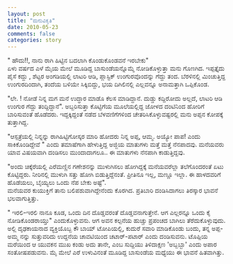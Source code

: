 ```yaml
---
layout: post
title: "ಮನುವಿಕೃತಿ"
date: 2010-05-23
comments: false
categories: story
---
```



" ಹೌದು!!, ನಾನು ರಾಗಿ ಹಿಟ್ಟಿನ ಬದಲಾಗಿ ಕೊಂಡುಕೊಂಡವನೆ ಇರಬೇಕು"   
ಏಳು ವರ್ಷದ ಎಳೆ ಮೈಯ ಮೇಲೆ ಮೂಡಿದ್ದ ಬಾಸುಂಡೆಯನ್ನೊಮ್ಮೆ ನೋಡಿಕೊಳ್ಳುತ್ತಾ ಮನು ಗೊಣಗಿದ. ಇಪ್ಪತ್ತೈದು ಪೈಸೆ ಕದ್ದು ,  ಶೆಟ್ಟರ ಅಂಗಡಿಯಲ್ಲಿ ಲಾಟರಿ ಆಡಿ,  ಪ್ಲಾಸ್ಟಿಕ್ ಉಂಗುರವೊಂದನ್ನು ಗೆದ್ದು ತಂದ. ಬೆರಳಿನಲ್ಲಿ ಮಿಂಚುತ್ತಿದ್ದ ಉಂಗುರದಿಂದಾಗಿ, ತಂದೆಯ ಬಳಿಯೇ ಸಿಕ್ಕಿಬಿದ್ದು,  ಭಯ ದಿಗಿಲಿನಲ್ಲಿ ಎಲ್ಲವನ್ನೂ ಅನಾಮತ್ತಾಗಿ ಒಪ್ಪಿಕೊಂಡ.     

"ಲೇ. ! ನೋಡೆ ನಿನ್ನ ಮಗ ಮನೆ ಉದ್ಧಾರ ಮಾಡೊ ಕೆಲಸ ಮಾಡಿದ್ದಾನೆ.  ದುಡ್ಡು ಕದ್ದಿರೋದು ಅಲ್ಲದೆ,  ಲಾಟರಿ ಆಡಿ ಉಂಗುರ ಗೆದ್ದು ತಂದ್ದಿದ್ದಾನೆ".  ಅಬ್ಬರಿಸುತ್ತಾ ಕೊಟ್ಟಿಗೆಯ ಮೂಲೆಯಲ್ಲಿದ್ದ ಜೋಳದ ದಂಟಿನಿಂದ ಹೋರಿಗೆ ಬಾರಿಸುವಂತೆ ಹೊಡೆದರು.  ಇದ್ದಕ್ಕಿದ್ದಂತೆ ನಡೆದ ಬೆಳವಣಿಗೆಗಳಿಂದ ಚೇತರಿಸಿಕೊಳ್ಳುವಷ್ಟರಲ್ಲಿ ಮನು ಅಪ್ಪನ ಕೋಪಕ್ಕೆ ತುತ್ತಾಗಿದ್ದ.   

"ಆಸ್ಪತ್ರೆಯಲ್ಲಿ ನಿನ್ನನ್ನು ರಾಗಿಹಿಟ್ಟಿಗೋಸ್ಕರ ಮಾರಿ ಹೋದರು ನಿನ್ನ ಅಪ್ಪ, ಆಮ್ಮ. ಅಯ್ಯೋ ಪಾಪ! ಎಂದು ಸಾಕಿಕೊಂಡಿದ್ದೇವೆ " ಎಂದು ತಮಾಷೆಗಾಗಿ ಹೇಳುತ್ತಿದ್ದ ಅಜ್ಜಿಯ ಮಾತುಗಳು ಮತ್ತೆ ಮತ್ತೆ ನೆನಪಾದವು. 
ಮನೆಯವರು ಯಾವ ವಿಷಯವಾಗಿ ದಂಡಿಸಲು ಮುಂದಾದಾಗಲೂ.. ಈ ಮಾತುಗಳು ನೆನಪಾಗಿ ಕಾಡುತ್ತಿದ್ದವು.   

"ಅಂದು ಚಿಕ್ಕೆರೆಯಲ್ಲಿ ಎರೆಮಣ್ಣಿನ ಗಣೇಶನನ್ನು ಮುಳುಗಿಸಲು ಹೋಗಿದ್ದಕ್ಕೆ ಮನೆಯವರೆಲ್ಲಾ ತಲೆಗೊಂದರಂತೆ ಏಟು ಕೊಟ್ಟಿದ್ದರು.  ನೀರಿನಲ್ಲಿ ಮುಳುಗಿ ಸತ್ತು ಹೋಗಿ ಬಿಡುತ್ತಿದ್ದೆನಂತೆ.  ಪ್ರೀತಿನೂ ಇಲ್ಲ,  ಮಣ್ಣೂ ಇಲ್ಲಾ.  ಈ ಹಾಳದವರಿಗೆ ಹೊಡೆಯಲು, ಬೈಯ್ಯಲು ಒಂದು ನೆಪ ಬೇಕು ಅಷ್ಟೆ".   
ಮನೆಯವರ ಕುಯುಕ್ತಿಗೆ ತಾನು ಬಲಿಪಶುವಾಗಿದ್ದೇನೆಂದು ಕೊರಗಿದ.   ಪ್ರತಿಬಾರಿ ದಂಡಿಸಿದಾಗಲು ತಿರಸ್ಕಾರ ಭಾವನೆ ಭಲವಾಗುತ್ತಿತ್ತು.    

" ಇರಲಿ-ಇರಲಿ ನಾನೂ ಕೂಡ, ಒಂದು ದಿನ ದೊಡ್ಡವರಂತೆ ದೊಡ್ಡವನಾಗುತ್ತೇನೆ.  ಆಗ ಎಲ್ಲರನ್ನೂ ಒಂದು ಕೈ ನೋಡಿಕೊಂಡರಾಯ್ತು" ಎಂದುಕೊಳ್ಳುವನು.  ಆಗ ಅವನ ಕಲ್ಪನೆಯ ಹುಚ್ಚು  ಪ್ರಪಂಚದ ಬಾಗಿಲು ತೆರೆದುಕೊಳ್ಳುವುದು. ಅಲ್ಲಿ ದೃಢಕಾಯನಾದ ವ್ಯಕ್ತಿಯೊಬ್ಬ ಕೌ ಬಾಯ್ ಟೋಪಿಯಲ್ಲಿ, ಕುದುರೆ ಸವಾರಿ ಮಾಡಿಕೊಂಡು ಬಂದು, ತನ್ನ ಅಪ್ಪ-ಅಮ್ಮ ನನ್ನು ಸುತ್ತುವರಿದು ಉದ್ದನೆಯ ಚಾವಟಿಯಿಂದ ಚಟಾರ್-ಪಟಾರ್ ಎಂದು ದಂಡಿಸುವನು. ಟೊಪ್ಪಿಯ ಮರೆಯಿಂದ ಆ ಯುವಕನ ಮುಖ ಕಂಡು ಅದು ತಾನೇ, ಎಂಬ ಸುದ್ದಿಯು ತಿಳಿದಾಕ್ಷಣ 'ಅಬ್ಬಬ್ಬಾ' ಎಂದು ಅಪಾರ ಸಂತೋಷಪಡುವನು. 
ಮೈ ಮೇಲೆ ಎರೆ ಉಳುವಿನಂತೆ ಮೂಡಿದ್ದ ಬಾಸುಂಡೆಯ ಮಧ್ಯೆಯು ಈ ಭಾವನೆ ಹಿತವಾಗಿತ್ತು.   
